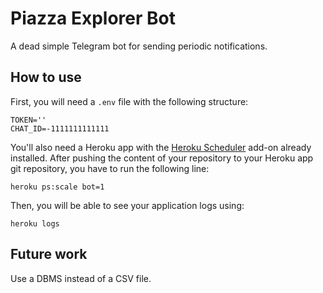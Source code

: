 # Piazza Explorer Bot
A dead simple Telegram bot for sending periodic notifications.

## How to use

First, you will need a `.env` file with the following structure:

```
TOKEN=''
CHAT_ID=-1111111111111
```

You'll also need a Heroku app with the [Heroku Scheduler](https://devcenter.heroku.com/articles/scheduler) add-on already installed. After pushing the content of your repository to your Heroku app git repository, you have to run the following line:

```
heroku ps:scale bot=1
```

Then, you will be able to see your application logs using:

```
heroku logs
```

## Future work

Use a DBMS instead of a CSV file.
